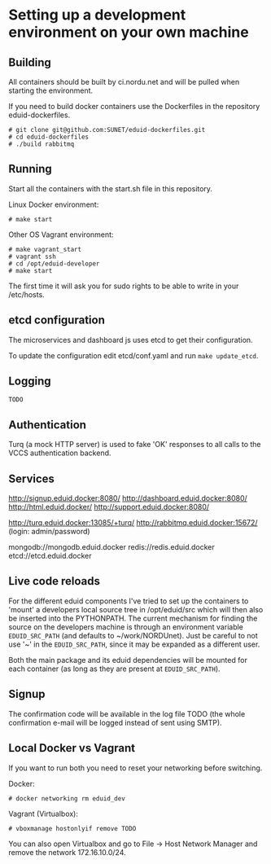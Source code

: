 Setting up a development environment on your own machine
========================================================


Building
--------

All containers should be built by ci.nordu.net and will be pulled when starting the environment.

If you need to build docker containers use the Dockerfiles in the repository
eduid-dockerfiles.

    # git clone git@github.com:SUNET/eduid-dockerfiles.git
    # cd eduid-dockerfiles
    # ./build rabbitmq


Running
-------

Start all the containers with the start.sh file in this repository.

Linux Docker environment:

    # make start

Other OS Vagrant environment:

    # make vagrant_start
    # vagrant ssh
    # cd /opt/eduid-developer
    # make start

The first time it will ask you for sudo rights to be able to write in your /etc/hosts.

etcd configuration
------------------

  The microservices and dashboard js uses etcd to get their configuration.

  To update the configuration edit etcd/conf.yaml and run `make update_etcd`.

Logging
-------

    TODO

Authentication
--------------

Turq (a mock HTTP server) is used to fake 'OK' responses to all calls to the
VCCS authentication backend.

Services
--------

  http://signup.eduid.docker:8080/
  http://dashboard.eduid.docker:8080/
  http://html.eduid.docker/
  http://support.eduid.docker:8080/

  http://turq.eduid.docker:13085/+turq/
  http://rabbitmq.eduid.docker:15672/   (login: admin/password)

  mongodb://mongodb.eduid.docker
  redis://redis.eduid.docker
  etcd://etcd.eduid.docker

Live code reloads
-----------------

For the different eduid components I've tried to set up the containers to
'mount' a developers local source tree in /opt/eduid/src which will then
also be inserted into the PYTHONPATH. The current mechanism for finding the
source on the developers machine is through an environment variable
`EDUID_SRC_PATH` (and defaults to ~/work/NORDUnet). Just be careful to not
use '~' in the `EDUID_SRC_PATH`, since it may be expanded as a different user.

Both the main package and its eduid dependencies will be mounted for each 
container (as long as they are present at `EDUID_SRC_PATH`).


Signup
------

The confirmation code will be available in the log file
TODO (the whole confirmation
e-mail will be logged instead of sent using SMTP).


Local Docker vs Vagrant
-----------------------

If you want to run both you need to reset your networking before switching.

Docker:

    # docker networking rm eduid_dev

Vagrant (Virtualbox):

    # vboxmanage hostonlyif remove TODO

You can also open Virtualbox and go to File -> Host Network Manager and remove the network 172.16.10.0/24.
